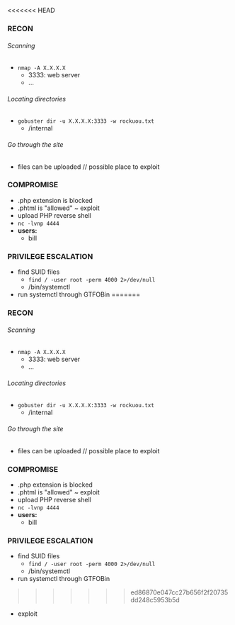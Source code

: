 <<<<<<< HEAD
### RECON 
###### Scanning 
 * `nmap -A X.X.X.X`
	 * 3333: web server
	 * ...
 
###### Locating directories
 * `gobuster dir -u X.X.X.X:3333 -w rockuou.txt`
	 * /internal
 
###### Go through the site
* files can be uploaded // possible place to exploit

### COMPROMISE
* .php extension is blocked
* .phtml is "allowed" ~ exploit
* upload PHP reverse shell
* `nc -lvnp 4444`
* <b>users:</b>
	* bill

### PRIVILEGE ESCALATION
* find SUID files
	* `find / -user root -perm 4000 2>/dev/null`
	* /bin/systemctl
* run systemctl through GTFOBin
=======
### RECON 
###### Scanning 
 * `nmap -A X.X.X.X`
	 * 3333: web server
	 * ...
 
###### Locating directories
 * `gobuster dir -u X.X.X.X:3333 -w rockuou.txt`
	 * /internal
 
###### Go through the site
* files can be uploaded // possible place to exploit

### COMPROMISE
* .php extension is blocked
* .phtml is "allowed" ~ exploit
* upload PHP reverse shell
* `nc -lvnp 4444`
* <b>users:</b>
	* bill

### PRIVILEGE ESCALATION
* find SUID files
	* `find / -user root -perm 4000 2>/dev/null`
	* /bin/systemctl
* run systemctl through GTFOBin
>>>>>>> ed86870e047cc27b656f2f20735dd248c5953b5d
* exploit